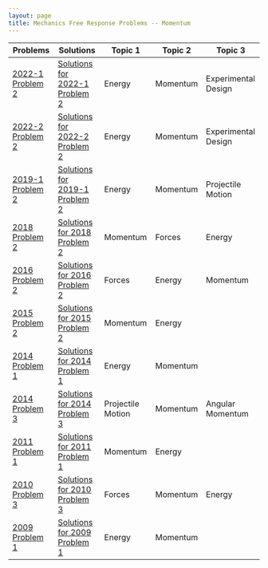 ```yaml
---
layout: page
title: Mechanics Free Response Problems -- Momentum
---
```


| Problems                                                                                                  | Solutions                                                                                                                                            | Topic 1           | Topic 2  | Topic 3             |
| --------------------------------------------------------------------------------------------------------- | ---------------------------------------------------------------------------------------------------------------------------------------------------- | ----------------- | -------- | ------------------- |
| [2022-1 Problem 2](https://drive.google.com/file/d/1BysNFhkSoER7z_rOI4EqisbPYnz9P92A/view?usp=share_link) | [Solutions for 2022-1 Problem 2](https://drive.google.com/file/d/1CMjaKj3el21I8XmybepH0hQ-XlXvWI-c/view?usp=share_link)                              | Energy            | Momentum | Experimental Design |
| [2022-2 Problem 2](https://drive.google.com/file/d/1C1LytlvOQIiIZ5frhXYDM7958Wid72K-/view?usp=share_link) | [Solutions for 2022-2 Problem 2](https://drive.google.com/file/d/1COFJaeRa6Jwf_FQ3BMse-bsXqW6BtbpO/view?usp=share_link)                              | Energy            | Momentum | Experimental Design |
| [2019-1 Problem 2](https://drive.google.com/file/d/1CBt8FZAQ3IYxkwJSOtn3yJ1fNMlDaCse/view?usp=share_link) | [Solutions for 2019-1 Problem 2](https://drive.google.com/file/d/1Cj2kKhJZwzL0flOy9zp5VV--bf7nlURB/view?usp=share_link)                              | Energy            | Momentum | Projectile Motion   |
| [2018 Problem 2](https://drive.google.com/file/d/1QAqkCodRu5X5QQXHQAt_GNACdMmQsVuc/view?usp=share_link)   | [Solutions for 2018 Problem 2](https://drive.google.com/open?id=1Ex-M2wDYStbjMs9RRfQ0-t75XfZMX4qy&authuser=matthew.dudak%40cusd200.org&usp=drive_fs) | Momentum          | Forces   | Energy              |
| [2016 Problem 2](https://drive.google.com/file/d/1QamHmQ4XMD3vs6LHFhN4faql40e21yzZ/view?usp=share_link)   | [Solutions for 2016 Problem 2](https://drive.google.com/open?id=1F1XIQ_VT04WuhPUOgp3kyn8PN3AkIc4o&authuser=matthew.dudak%40cusd200.org&usp=drive_fs) | Forces            | Energy   | Momentum            |
| [2015 Problem 2](https://drive.google.com/file/d/1Qkk8UdYcq4jHKRjra--rrIMyw120VocV/view?usp=share_link)   | [Solutions for 2015 Problem 2](https://drive.google.com/open?id=1FB8DQYmPtMcf0lVPa_3yDa5WqwePLF3X&authuser=matthew.dudak%40cusd200.org&usp=drive_fs) | Momentum          | Energy   |                     |
| [2014 Problem 1](https://drive.google.com/file/d/1Qmb77XJR-dppR4KkZacJn_pt_9aFjvSG/view?usp=share_link)   | [Solutions for 2014 Problem 1](https://drive.google.com/open?id=1FC-BmLCQKu0_g3xH7165dammAnGPgkVa&authuser=matthew.dudak%40cusd200.org&usp=drive_fs) | Energy            | Momentum |                     |
| [2014 Problem 3](https://drive.google.com/file/d/1QtJo83HDcdT28FfImSYvr5F9r4YNFFaD/view?usp=sharing)      | [Solutions for 2014 Problem 3](https://drive.google.com/open?id=1FEQ6fuoQgpu9AkNwEe2KGx94iL5oqdyL&authuser=matthew.dudak%40cusd200.org&usp=drive_fs) | Projectile Motion | Momentum | Angular Momentum    |
| [2011 Problem 1](https://drive.google.com/file/d/1E8RRzBhAFQ1ILN-8D6VNedB0rbUfcbqx/view?usp=share_link)   | [Solutions for 2011 Problem 1](https://drive.google.com/open?id=1FSk7HZySOkuLy-0nWEn4XGSYNlW8xwV2&authuser=matthew.dudak%40cusd200.org&usp=drive_fs) | Momentum          | Energy   |                     |
| [2010 Problem 3](https://drive.google.com/file/d/1EG1eKiCl_IUVOrMaKpz6RyBfMuvLPbFJ/view?usp=share_link)   | [Solutions for 2010 Problem 3](https://drive.google.com/open?id=1FYYsZtJ3V_5SGDOAAw_KiZRmVpfOWWWy&authuser=matthew.dudak%40cusd200.org&usp=drive_fs) | Forces            | Momentum | Energy              |
| [2009 Problem 1](https://drive.google.com/file/d/1EPH9a6gYdYE6xcybrGQScq9TDZ9qRtcT/view?usp=share_link)   | [Solutions for 2009 Problem 1](https://drive.google.com/open?id=1FZCUFkKXepi-emam_q3OCebAZukpfFJU&authuser=matthew.dudak%40cusd200.org&usp=drive_fs) | Energy            | Momentum |